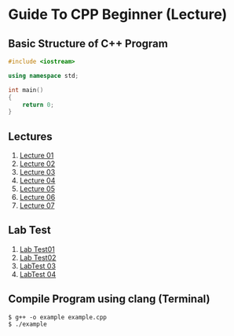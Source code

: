 # Guide To CPP Beginner (Lecture)

## Basic Structure of C++ Program

```cpp
#include <iostream>

using namespace std;

int main()
{
    return 0;
}

```

## Lectures
1. [Lecture 01](https://github.com/yclim95/GuideToCPPBegineer01/tree/master/Lecture01)
2. [Lecture 02](https://github.com/yclim95/GuideToCPPBegineer01/tree/master/Lecture02)
3. [Lecture 03](https://github.com/yclim95/GuideToCPPBegineer01/tree/master/Lecture03)
4. [Lecture 04](https://github.com/yclim95/GuideToCPPBegineer01/tree/master/Lecture04)
5. [Lecture 05](https://github.com/yclim95/GuideToCPPBegineer01/tree/master/Lecture05)
6. [Lecture 06](https://github.com/yclim95/GuideToCPPBegineer01/tree/master/Lecture06)
7. [Lecture 07](https://github.com/yclim95/GuideToCPPBegineer01/tree/master/Lecture07)

## Lab Test
1. [Lab Test01](https://github.com/yclim95/GuideToCPPBegineer01/tree/master/LabTest01)
2. [Lab Test02](https://github.com/yclim95/GuideToCPPBegineer01/tree/master/LabTest02)
3. [LabTest 03](https://github.com/yclim95/GuideToCPPBegineer01/tree/master/LabTest03)
4. [LabTest 04](https://github.com/yclim95/GuideToCPPBegineer01/tree/master/LabTest04)

## Compile Program using clang (Terminal)
```vim
$ g++ -o example example.cpp
$ ./example
```
